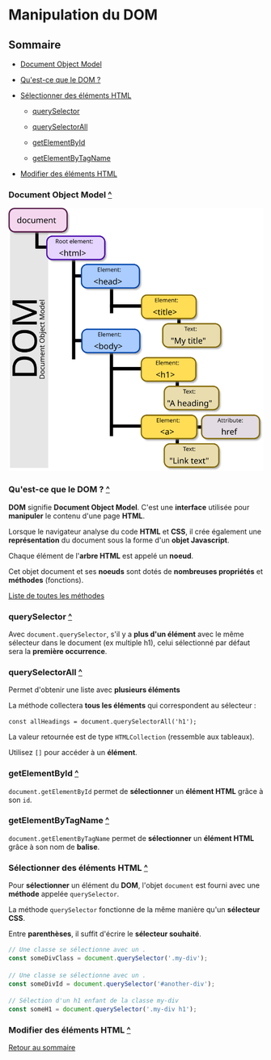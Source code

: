 # Manipulation du DOM

## Sommaire

- [Document Object Model](#document-object-model)

- [Qu'est-ce que le DOM ?](#quest-ce-que-le-dom)

- [Sélectionner des éléments HTML](#sélectionner-des-éléments-html)
	
	- [querySelector](#queryselector)
	
	- [querySelectorAll](#queryselectorall)

	- [getElementById](#getelementbyid)

	- [getElementByTagName](#getelementbytagname)

- [Modifier des éléments HTML](#modifier-des-éléments-html)

### Document Object Model [^](#sommaire)

![Infographie - Dom](DOM-model.svg)

### Qu'est-ce que le DOM ? [^](#sommaire)

**DOM** signifie **Document Object Model**. C'est une **interface** utilisée pour **manipuler** le contenu d'une page **HTML**.

Lorsque le navigateur analyse du code **HTML** et **CSS**, il crée également une **représentation** du document sous la forme d'un **objet Javascript**.

Chaque élément de l'**arbre HTML** est appelé un **noeud**.

Cet objet document et ses **noeuds** sont dotés de **nombreuses propriétés** et **méthodes** (fonctions).

[Liste de toutes les méthodes](https://developer.mozilla.org/fr/docs/Web/API/Document)

### querySelector [^](#sommaire)

Avec `document.querySelector`, s'il y a **plus d'un élément** avec le même sélecteur dans le document (ex multiple h1), celui sélectionné par défaut sera la **première occurrence**.

### querySelectorAll [^](#sommaire)

Permet d'obtenir une liste avec **plusieurs éléments**

La méthode collectera **tous les éléments** qui correspondent au sélecteur :

`const allHeadings = document.querySelectorAll('h1');`

La valeur retournée est de type `HTMLCollection` (ressemble aux tableaux).

Utilisez `[]` pour accéder à un **élément**.

### getElementById [^](#sommaire)

`document.getElementById` permet de **sélectionner** un **élément HTML** grâce à son `id`.

### getElementByTagName [^](#sommaire)

`document.getElementByTagName` permet de **sélectionner** un **élément HTML** grâce à son nom de **balise**.

### Sélectionner des éléments HTML [^](#sommaire)

Pour **sélectionner** un élément du **DOM**, l'objet `document` est fourni avec une **méthode** appelée `querySelector`.

La méthode `querySelector` fonctionne de la même manière qu'un **sélecteur CSS**.

Entre **parenthèses**, il suffit d'écrire le **sélecteur souhaité**.

```javascript
// Une classe se sélectionne avec un .
const someDivClass = document.querySelector('.my-div');

// Une classe se sélectionne avec un .
const someDivId = document.querySelector('#another-div');

// Sélection d'un h1 enfant de la classe my-div
const someH1 = document.querySelector('.my-div h1');
```

### Modifier des éléments HTML [^](#sommaire)

[Retour au sommaire](#sommaire)